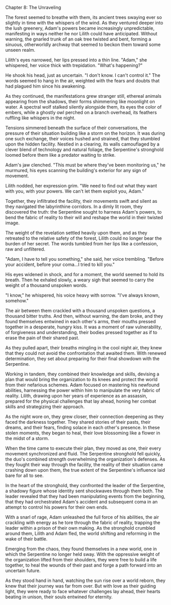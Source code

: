 Chapter 8: The Unraveling

The forest seemed to breathe with them, its ancient trees swaying ever so slightly in time with the whispers of the wind. As they ventured deeper into the lush greenery, Adam's powers became increasingly unpredictable, manifesting in ways neither he nor Lilith could have anticipated. Without warning, the gnarled trunk of an oak tree twisted and bent, forming a sinuous, otherworldly archway that seemed to beckon them toward some unseen realm.

Lilith's eyes narrowed, her lips pressed into a thin line. "Adam," she whispered, her voice thick with trepidation. "What's happening?"

He shook his head, just as uncertain. "I don't know. I can't control it." The words seemed to hang in the air, weighted with the fears and doubts that had plagued him since his awakening.

As they continued, the manifestations grew stranger still, ethereal animals appearing from the shadows, their forms shimmering like moonlight on water. A spectral wolf stalked silently alongside them, its eyes the color of embers, while a ghostly owl perched on a branch overhead, its feathers ruffling like whispers in the night.

Tensions simmered beneath the surface of their conversations, the pressure of their situation building like a storm on the horizon. It was during one such exchange, their voices hushed and strained, that they stumbled upon the hidden facility. Nestled in a clearing, its walls camouflaged by a clever blend of technology and natural foliage, the Serpentine's stronghold loomed before them like a predator waiting to strike.

Adam's jaw clenched. "This must be where they've been monitoring us," he murmured, his eyes scanning the building's exterior for any sign of movement.

Lilith nodded, her expression grim. "We need to find out what they want with you, with your powers. We can't let them exploit you, Adam."

Together, they infiltrated the facility, their movements swift and silent as they navigated the labyrinthine corridors. In a dimly lit room, they discovered the truth: the Serpentine sought to harness Adam's powers, to bend the fabric of reality to their will and reshape the world in their twisted image.

The weight of the revelation settled heavily upon them, and as they retreated to the relative safety of the forest, Lilith could no longer bear the burden of her secret. The words tumbled from her lips like a confession, raw and unfiltered.

"Adam, I have to tell you something," she said, her voice trembling. "Before your accident, before your coma...I tried to kill you."

His eyes widened in shock, and for a moment, the world seemed to hold its breath. Then he exhaled slowly, a weary sigh that seemed to carry the weight of a thousand unspoken words.

"I know," he whispered, his voice heavy with sorrow. "I've always known, somehow."

The air between them crackled with a thousand unspoken questions, a thousand bitter truths. And then, without warning, the dam broke, and they found themselves entwined in each other's arms, their mouths pressed together in a desperate, hungry kiss. It was a moment of raw vulnerability, of forgiveness and understanding, their bodies pressed together as if to erase the pain of their shared past.

As they pulled apart, their breaths mingling in the cool night air, they knew that they could not avoid the confrontation that awaited them. With renewed determination, they set about preparing for their final showdown with the Serpentine.

Working in tandem, they combined their knowledge and skills, devising a plan that would bring the organization to its knees and protect the world from their nefarious schemes. Adam focused on mastering his newfound abilities, harnessing the power within him to manipulate the very fabric of reality. Lilith, drawing upon her years of experience as an assassin, prepared for the physical challenges that lay ahead, honing her combat skills and strategizing their approach.

As the night wore on, they grew closer, their connection deepening as they faced the darkness together. They shared stories of their pasts, their dreams, and their fears, finding solace in each other's presence. In these stolen moments, they began to heal, their love blossoming like a flower in the midst of a storm.

When the time came to execute their plan, they moved as one, their every movement synchronized and fluid. The Serpentine stronghold fell quickly, the duo's combined strength overwhelming the organization's defenses. As they fought their way through the facility, the reality of their situation came crashing down upon them, the true extent of the Serpentine's influence laid bare for all to see.

In the heart of the stronghold, they confronted the leader of the Serpentine, a shadowy figure whose identity sent shockwaves through them both. The leader revealed that they had been manipulating events from the beginning, that they had orchestrated Adam's accident and subsequent coma in an attempt to control his powers for their own ends.

With a snarl of rage, Adam unleashed the full force of his abilities, the air crackling with energy as he tore through the fabric of reality, trapping the leader within a prison of their own making. As the stronghold crumbled around them, Lilith and Adam fled, the world shifting and reforming in the wake of their battle.

Emerging from the chaos, they found themselves in a new world, one in which the Serpentine no longer held sway. With the oppressive weight of the organization lifted from their shoulders, they were free to build a life together, to heal the wounds of their past and forge a path forward into an uncertain future.

As they stood hand in hand, watching the sun rise over a world reborn, they knew that their journey was far from over. But with love as their guiding light, they were ready to face whatever challenges lay ahead, their hearts beating in unison, their souls entwined for eternity.
